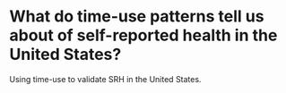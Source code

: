 # What do time-use patterns tell us about of self-reported health in the United States?
Using time-use to validate SRH in the United States.
